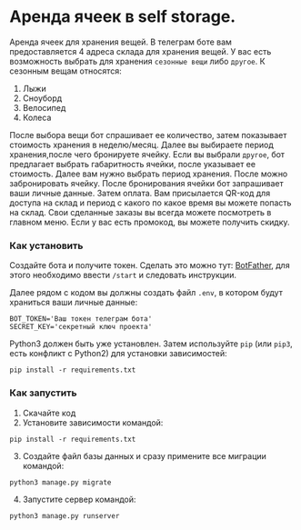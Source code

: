 # Аренда ячеек в self storage.


Аренда ячеек для хранения вещей.
В телеграм боте вам предоставляется 4 адреса склада для хранения вещей.
У вас есть возможность выбрать для хранения `сезонные вещи` либо `другое`.
К сезонным вещам относятся:
1) Лыжи
2) Сноуборд
3) Велосипед
4) Колеса

После выбора вещи бот спрашивает ее количество, затем показывает стоимость хранения в неделю/месяц.
Далее вы выбираете период хранения,после чего бронируете ячейку.
Если вы выбрали `другое`, бот предлагает выбрать габаритность ячейки, после указывает ее стоимость.
Далее вам нужно выбрать период хранения. После можно забронировать ячейку.
После бронирования ячейки бот запрашивает ваши личные данные.
Затем оплата.
Вам присылается QR-код для доступа на склад и период с какого по какое время вы можете попасть на склад.
Свои сделанные заказы вы всегда можете посмотреть в главном меню.
Если у вас есть промокод, вы можете получить скидку.


### Как установить

Создайте бота и получите токен.
Сделать это можно тут: [BotFather](https://telegram.me/BotFather), для этого необходимо
ввести `/start` и следовать инструкции.


Далее рядом с кодом вы должны создать файл `.env`, в котором будут храниться
ваши личные данные:

```
BOT_TOKEN='Ваш токен телеграм бота'
SECRET_KEY='секретный ключ проекта'
```

Python3 должен быть уже установлен. Затем используйте `pip` (или `pip3`, есть
конфликт с Python2) для установки зависимостей:

```
pip install -r requirements.txt
```
### Как запустить
1. Скачайте код
2. Установите зависимости командой:
```
pip install -r requirements.txt
```
3. Создайте файл базы данных и сразу примените все миграции командой:
```
python3 manage.py migrate
```
4. Запустите сервер командой:
```
python3 manage.py runserver
```

